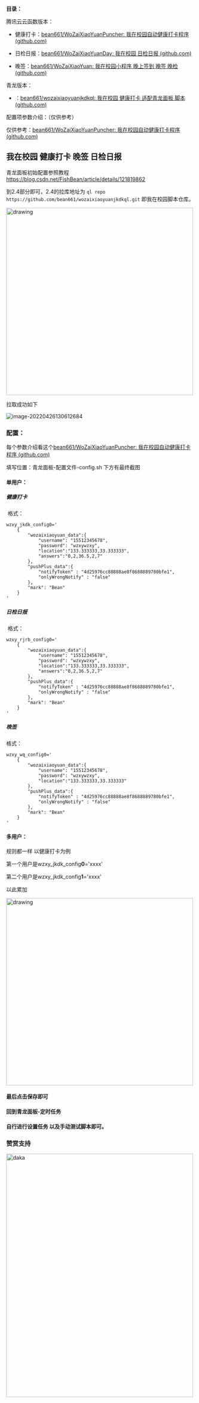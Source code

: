 **目录：**

腾讯云云函数版本：

* 健康打卡：[bean661/WoZaiXiaoYuanPuncher: 我在校园自动健康打卡程序 (github.com)](https://github.com/bean661/WoZaiXiaoYuanPuncher)
* 日检日报：[bean661/WoZaiXiaoYuanDay: 我在校园 日检日报 (github.com)](https://github.com/bean661/WoZaiXiaoYuanDay)

* 晚签：[bean661/WoZaiXiaoYuan: 我在校园小程序 晚上签到 晚签 晚检 (github.com)](https://github.com/bean661/WoZaiXiaoYuan)

青龙版本：

* ：[bean661/wozaixiaoyuanjkdkql: 我在校园 健康打卡 适配青龙面板 脚本 (github.com)](https://github.com/bean661/wozaixiaoyuanjkdkql)

配置项参数介绍：（仅供参考）

仅供参考：[bean661/WoZaiXiaoYuanPuncher: 我在校园自动健康打卡程序 (github.com)](https://github.com/bean661/WoZaiXiaoYuanPuncher)



## 我在校园 **健康打卡**  **晚签**  **日检日报**

青龙面板初始配置参照教程 https://blog.csdn.net/FishBean/article/details/121819862

到2.4部分即可，2.4的拉库地址为 `ql repo https://github.com/bean661/wozaixiaoyuanjkdkql.git` 即我在校园脚本仓库。

<img src="https://gitee.com/Bean6560/images/raw/master/typora/image-20220426130306654.png" alt="drawing" width="500"/>

拉取成功如下

![image-20220426130612684](https://gitee.com/Bean6560/images/raw/master/typora/image-20220426130612684.png)

### 配置：

每个参数介绍看这个[bean661/WoZaiXiaoYuanPuncher: 我在校园自动健康打卡程序 (github.com)](https://github.com/bean661/WoZaiXiaoYuanPuncher)

填写位置：青龙面板-配置文件-config.sh 下方有最终截图

#### 单用户：

##### 健康打卡 

​	格式：

```
wzxy_jkdk_config0='
    {
        "wozaixiaoyuan_data":{
            "username": "15512345678",
            "password": "wzxywzxy",
            "location":"133.333333,33.333333",
            "answers":"0,2,36.5,2,7"
        },
        "pushPlus_data":{
            "notifyToken" : "4d25976cc88888ae8f8688889780bfe1",
            "onlyWrongNotify" : "false"
        },
        "mark": "Bean"
    }
'
```


##### 日检日报

​	格式：

```
wzxy_rjrb_config0='
    {
        "wozaixiaoyuan_data":{
            "username": "15512345678",
            "password": "wzxywzxy",
            "location":"133.333333,33.333333",
            "answers":"0,2,36.5,2,7"
        },
        "pushPlus_data":{
            "notifyToken" : "4d25976cc88888ae8f8688889780bfe1",
            "onlyWrongNotify" : "false"
        },
        "mark": "Bean"
    }
'
```


#####  晚签

  格式：

```
wzxy_wq_config0='
    {
        "wozaixiaoyuan_data":{
            "username": "15512345678",
            "password": "wzxywzxy",
            "location":"133.333333,33.333333"
        },
        "pushPlus_data":{
            "notifyToken" : "4d25976cc88888ae8f8688889780bfe1",
            "onlyWrongNotify" : "false"
        },
        "mark": "Bean"
    }
'
```

#### 多用户：

规则都一样 以健康打卡为例

第一个用户是wzxy_jkdk_config**0**='xxxx'  

第二个用户是wzxy_jkdk_config**1**='xxxx'  

以此累加

<img src="https://gitee.com/Bean6560/images/raw/master/typora/image-20220426131848685.png" alt="drawing" width="500"/>

#### 最后点击保存即可 

#### 回到青龙面板-定时任务

#### 自行进行设置任务 以及手动测试脚本即可。

### 赞赏支持
<img src="https://gitee.com/Bean6560/images/raw/master/typora/QQ%E5%9B%BE%E7%89%8720220430120324.jpg" width="500px" height="650px" alt="daka" align=center>

